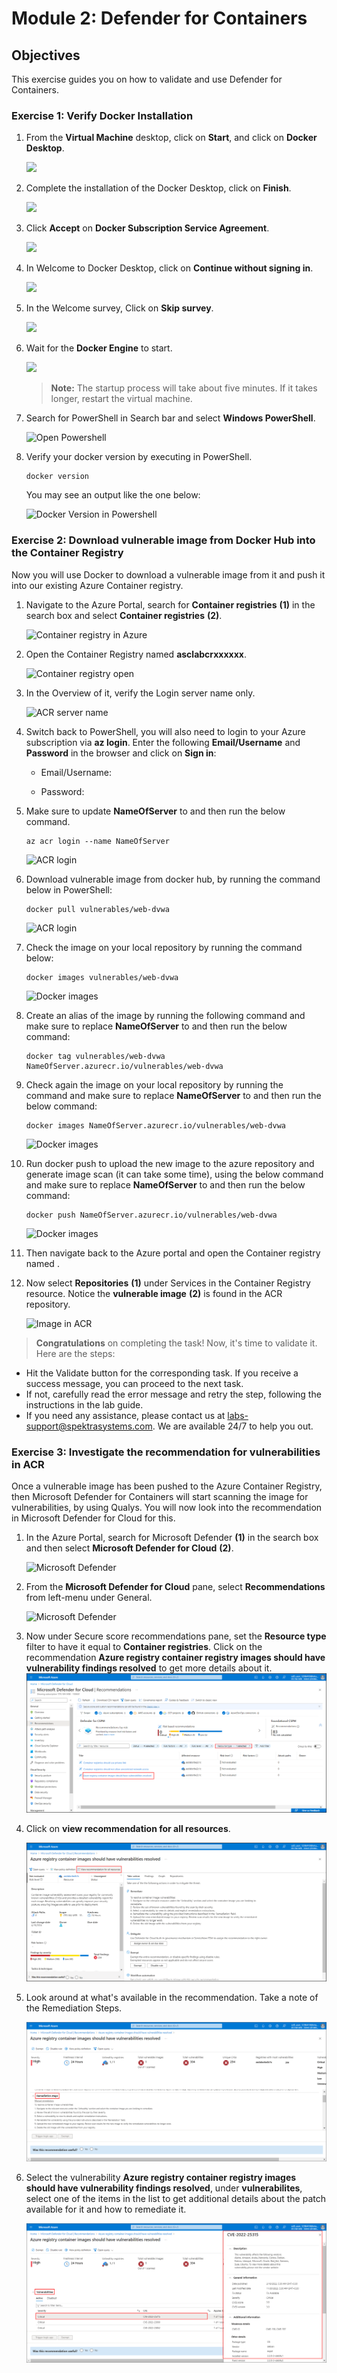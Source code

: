# Module 2:   Defender for Containers

## Objectives
This exercise guides you on how to validate and use Defender for Containers.

### Exercise 1: Verify Docker Installation

1. From the **Virtual Machine** desktop, click on **Start**, and click on **Docker Desktop**.
 
    ![](images/docker1.png)

2. Complete the installation of the Docker Desktop, click on **Finish**.

    ![](images/docker2.png)

3. Click **Accept** on **Docker Subscription Service Agreement**.

    ![](images/m2-img2.png)

4. In Welcome to Docker Desktop, click on **Continue without signing in**.

    ![](images/docker3.png)

5. In the Welcome survey, Click on **Skip survey**.

    ![](images/docker4.png)

6. Wait for the **Docker Engine** to start. 

    ![](images/docker5.png)

    >**Note:** The startup process will take about five minutes. If it takes longer, restart the virtual machine.
    
7. Search for PowerShell in Search bar and select **Windows PowerShell**.

   ![Open Powershell](images/open-powershell.png)

8. Verify your docker version by executing in PowerShell. 

   ```
   docker version
   ```

   You may see an output like the one below:

   ![Docker Version in Powershell](images/docker-version.png)


### Exercise 2: Download vulnerable image from Docker Hub into the Container Registry

Now you will use Docker to download a vulnerable image from it and push it into our existing Azure Container registry.

1. Navigate to the Azure Portal, search for **Container registries** **(1)** in the search box and select **Container registries** **(2)**.

   ![Container registry in Azure](images/serach-cr1.png)

2. Open the Container Registry named **asclabcrxxxxxx**.

   ![Container registry open](images/select-cr.png)

3. In the Overview of it, verify the Login server name only. 

   ![ACR server name](images/copy-crname1.png)

4.	Switch back to PowerShell, you will also need to login to your Azure subscription via **az login**. Enter the following **Email/Username** and **Password** in the browser and click on **Sign in**:

      * Email/Username: **<inject key="AzureAdUserEmail" enableCopy="true"/>** 

      * Password: **<inject key="AzureAdUserPassword" enableCopy="true"/>**

5. Make sure to update **NameOfServer** to **<inject key="Container registry" enableCopy="true"/>** and then run the below command.
   
   ```
   az acr login --name NameOfServer
   ```
 
   ![ACR login](images/acr-login.png)

6. Download vulnerable image from docker hub, by running the command below in PowerShell:

   ```
   docker pull vulnerables/web-dvwa
   ```

   ![ACR login](images/docker-pull1.png)

7. Check the image on your local repository by running the command below:

   ```
   docker images vulnerables/web-dvwa
   ```

   ![Docker images](images/docker-pull2.png)

8. Create an alias of the image by running the following command and make sure to replace **NameOfServer** to **<inject key="Container registry" enableCopy="true"/>** and then run the below command:

   ```
   docker tag vulnerables/web-dvwa NameOfServer.azurecr.io/vulnerables/web-dvwa
   ```

9. Check again the image on your local repository by running the command and make sure to replace **NameOfServer** to **<inject key="Container registry" enableCopy="true"/>** and then run the below command:

   ```
   docker images NameOfServer.azurecr.io/vulnerables/web-dvwa
   ```

   ![Docker images](images/docker-image.png)


10. Run docker push to upload the new image to the azure repository and generate image scan (it can take some time), using the below command and make sure to replace **NameOfServer** to **<inject key="Container registry" enableCopy="true"/>** and then run the below command:

    ```
    docker push NameOfServer.azurecr.io/vulnerables/web-dvwa
    ```

    ![Docker images](images/docker-push.png)

11. Then navigate back to the Azure portal and open the Container registry named **<inject key="Container registry" enableCopy="true"/>**.

12. Now select **Repositories** **(1)** under Services in the **<inject key="Container registry" enableCopy="false"/>** Container Registry resource. Notice the **vulnerable image** **(2)** is found in the ACR repository.

    ![Image in ACR](images/cr-repos.png)

  > **Congratulations** on completing the task! Now, it's time to validate it. Here are the steps:

  - Hit the Validate button for the corresponding task. If you receive a success message, you can proceed to the next task. 
  - If not, carefully read the error message and retry the step, following the instructions in the lab guide.
  - If you need any assistance, please contact us at labs-support@spektrasystems.com. We are available 24/7 to help you out.

  <validation step="9d684f33-79bc-444a-a3d1-23876756b5dd" />

### Exercise 3: Investigate the recommendation for vulnerabilities in ACR

Once a vulnerable image has been pushed to the Azure Container Registry, then Microsoft Defender for Containers will start scanning the image for vulnerabilities, by using Qualys. You will now look into the recommendation in Microsoft Defender for Cloud for this. 
 
1. In the Azure Portal, search for Microsoft Defender **(1)** in the search box and then select **Microsoft Defender for Cloud** **(2)**.

    ![Microsoft Defender](images/m2-ex3-step1.png)
   
2. From the **Microsoft Defender for Cloud** pane, select **Recommendations** from left-menu under General.

    ![Microsoft Defender](images/m2-ex3-step2.png)
 
3. Now under Secure score recommendations pane, set the **Resource type** filter to have it equal to **Container registries**. Click on the recommendation **Azure registry container registry images should have vulnerability findings resolved** to get more details about it.  
    ![Recommendation for vulnerabilities in ACR](images/m2-ex3-step3.3.png)

1. Click on **view recommendation for all resources**.

    ![Recommendation for vulnerabilities in ACR](images/m2-ex3-step3.2.png)

4. Look around at what's available in the recommendation. Take a note of the Remediation Steps.

    ![Remediation Steps](images/m2-ex3-step4.1.png)
  
5. Select the vulnerability **Azure registry container registry images should have vulnerability findings resolved**, under **vulnerabilites**, select one of the items in the list to get additional details about the patch available for it and how to remediate it.

   ![Debian](images/m2-ex3-step5.1.png)
 
